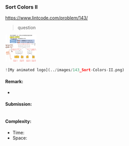 ### Sort Colors II
https://www.lintcode.com/problem/143/
> question
<img src="../images/143_Sort-Colors-II.png" width="100px" />

```python
![My animated logo](../images/143_Sort-Colors-II.png)
```
#### Remark:
- 
#### Submission:
```
```
#### Complexity:
- Time:
- Space:
